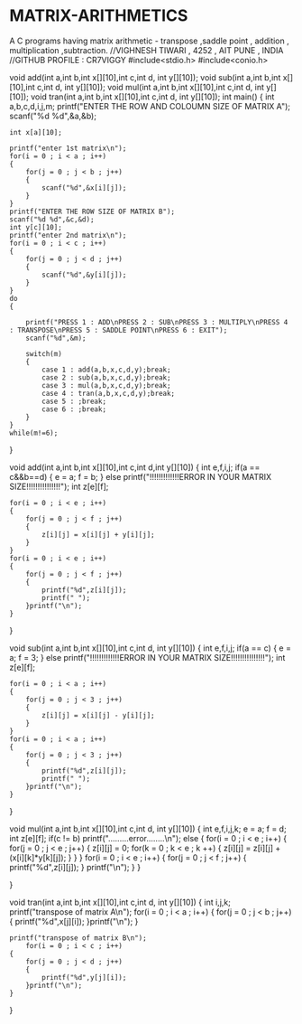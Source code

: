 # MATRIX-ARITHMETICS
A  C  programs having matrix arithmetic - transpose ,saddle point , addition , multiplication ,subtraction.
//VIGHNESH TIWARI , 4252 , AIT PUNE , INDIA
//GITHUB PROFILE : CR7VIGGY
#include<stdio.h>
#include<conio.h>

void add(int a,int b,int x[][10],int c,int d, int y[][10]);
void sub(int a,int b,int x[][10],int c,int d, int y[][10]);
void mul(int a,int b,int x[][10],int c,int d, int y[][10]);
void tran(int a,int b,int x[][10],int c,int d, int y[][10]);
int main()
{
	int a,b,c,d,i,j,m;
	printf("ENTER THE ROW AND COLOUMN SIZE OF MATRIX A");
	scanf("%d %d",&a,&b);

	int x[a][10];
	
	printf("enter 1st matrix\n");
	for(i = 0 ; i < a ; i++)
	{
		for(j = 0 ; j < b ; j++)
		{
			scanf("%d",&x[i][j]);
		}
	}
	printf("ENTER THE ROW SIZE OF MATRIX B");
	scanf("%d %d",&c,&d);
	int y[c][10];
	printf("enter 2nd matrix\n");
	for(i = 0 ; i < c ; i++)
	{
		for(j = 0 ; j < d ; j++)
		{
			scanf("%d",&y[i][j]);
		}
	}
	do
	{
	
		printf("PRESS 1 : ADD\nPRESS 2 : SUB\nPRESS 3 : MULTIPLY\nPRESS 4 : TRANSPOSE\nPRESS 5 : SADDLE POINT\nPRESS 6 : EXIT");
		scanf("%d",&m);
		
		switch(m)
		{
			case 1 : add(a,b,x,c,d,y);break;
			case 2 : sub(a,b,x,c,d,y);break;
			case 3 : mul(a,b,x,c,d,y);break;
			case 4 : tran(a,b,x,c,d,y);break;
			case 5 : ;break;
			case 6 : ;break;
		}
	}
	while(m!=6);
}

void add(int a,int b,int x[][10],int c,int d,int y[][10])
{
	int e,f,i,j;
	if(a == c&&b==d)
	{
		e = a;
		f = b;
	}
	else
	printf("!!!!!!!!!!!!!ERROR IN YOUR MATRIX SIZE!!!!!!!!!!!!!!!");
	int z[e][f];
	
	for(i = 0 ; i < e ; i++)
	{
		for(j = 0 ; j < f ; j++)
		{
			z[i][j] = x[i][j] + y[i][j];
		}
	}
	for(i = 0 ; i < e ; i++)
	{
		for(j = 0 ; j < f ; j++)
		{
			printf("%d",z[i][j]);
			printf(" ");
		}printf("\n");
	}
	
}

void sub(int a,int b,int x[][10],int c,int d, int y[][10])
{
	int e,f,i,j;
	if(a == c)
	{
		e = a;
		f = 3;
	}
	else
	printf("!!!!!!!!!!!!!ERROR IN YOUR MATRIX SIZE!!!!!!!!!!!!!!!");
	int z[e][f];
	
	for(i = 0 ; i < a ; i++)
	{
		for(j = 0 ; j < 3 ; j++)
		{
			z[i][j] = x[i][j] - y[i][j];
		}
	}
	for(i = 0 ; i < a ; i++)
	{
		for(j = 0 ; j < 3 ; j++)
		{
			printf("%d",z[i][j]);
			printf(" ");
		}printf("\n");
	}
	
}

void mul(int a,int b,int x[][10],int c,int d, int y[][10])
{
	int e,f,i,j,k;
	e = a;
	f  = d;
	int z[e][f];
	if(c != b)
	printf(".........error........\n");
	else
	{
		for(i = 0 ; i < e ; i++)
		{
			for(j = 0 ; j < e ; j++)
			{
				z[i][j] = 0;
				for(k = 0 ; k < e ; k ++)
				{
					z[i][j] = z[i][j] + (x[i][k]*y[k][j]);
				}
			}
		}
		for(i = 0 ; i < e ; i++)
		{
			for(j = 0 ; j < f ; j++)
			{
				printf("%d",z[i][j]);
			}
			printf("\n");
		}
	}
	
	
}

void tran(int a,int b,int x[][10],int c,int d, int y[][10])
{
	int i,j,k;
	printf("transpose of matrix A\n");
	for(i = 0 ; i < a ; i++)
	{
		for(j = 0 ; j < b ; j++)
		{
			printf("%d",x[j][i]);
		}printf("\n");
	}
	
	printf("transpose of matrix B\n");
		for(i = 0 ; i < c ; i++)
	{
		for(j = 0 ; j < d ; j++)
		{
			printf("%d",y[j][i]);
		}printf("\n");
	}
}

